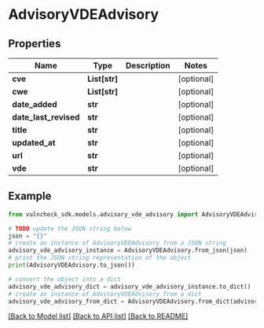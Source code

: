 # AdvisoryVDEAdvisory


## Properties

Name | Type | Description | Notes
------------ | ------------- | ------------- | -------------
**cve** | **List[str]** |  | [optional] 
**cwe** | **List[str]** |  | [optional] 
**date_added** | **str** |  | [optional] 
**date_last_revised** | **str** |  | [optional] 
**title** | **str** |  | [optional] 
**updated_at** | **str** |  | [optional] 
**url** | **str** |  | [optional] 
**vde** | **str** |  | [optional] 

## Example

```python
from vulncheck_sdk.models.advisory_vde_advisory import AdvisoryVDEAdvisory

# TODO update the JSON string below
json = "{}"
# create an instance of AdvisoryVDEAdvisory from a JSON string
advisory_vde_advisory_instance = AdvisoryVDEAdvisory.from_json(json)
# print the JSON string representation of the object
print(AdvisoryVDEAdvisory.to_json())

# convert the object into a dict
advisory_vde_advisory_dict = advisory_vde_advisory_instance.to_dict()
# create an instance of AdvisoryVDEAdvisory from a dict
advisory_vde_advisory_from_dict = AdvisoryVDEAdvisory.from_dict(advisory_vde_advisory_dict)
```
[[Back to Model list]](../README.md#documentation-for-models) [[Back to API list]](../README.md#documentation-for-api-endpoints) [[Back to README]](../README.md)


